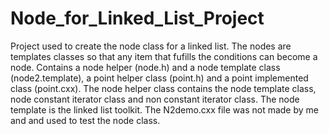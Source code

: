 # Node_for_Linked_List_Project

Project used to create the node class for a linked list. The nodes are templates classes so that any item that fufills the conditions can become a node.
Contains a node helper (node.h) and a node template class (node2.template), a point helper class (point.h) and a point implemented class (point.cxx). The node helper class contains the node template class,  node constant iterator class and non constant iterator class. The node template is the linked list toolkit. The N2demo.cxx file was not made by me and and used to test the node class.
